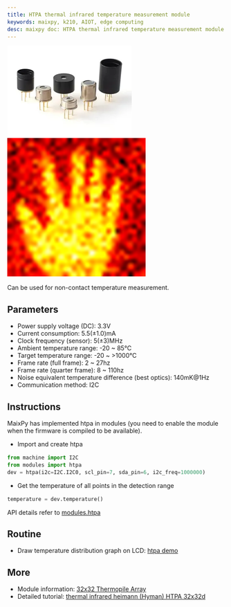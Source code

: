 ```yaml
---
title: HTPA thermal infrared temperature measurement module
keywords: maixpy, k210, AIOT, edge computing
desc: maixpy ​​doc: HTPA thermal infrared temperature measurement module
---
```



<img src="./../../../assets/hardware/other/htpa32x32.png">
<img src="../../../assets/hardware/other/htpat_scale_240x240.png">

Can be used for non-contact temperature measurement.

## Parameters

* Power supply voltage (DC): 3.3V
* Current consumption: 5.5(±1.0)mA
* Clock frequency (sensor): 5(±3)MHz
* Ambient temperature range: -20 ~ 85℃
* Target temperature range: -20 ~ >1000°C
* Frame rate (full frame): 2 ~ 27hz
* Frame rate (quarter frame): 8 ~ 110hz
* Noise equivalent temperature difference (best optics): 140mK@1Hz
* Communication method: I2C

## Instructions

MaixPy has implemented htpa in modules (you need to enable the module when the firmware is compiled to be available).

* Import and create htpa

```python
from machine import I2C
from modules import htpa
dev = htpa(i2c=I2C.I2C0, scl_pin=7, sda_pin=6, i2c_freq=1000000)
```

* Get the temperature of all points in the detection range

```python
temperature = dev.temperature()
```

API details refer to [modules.htpa](../../api_reference/extend/htpa.md)

## Routine

* Draw temperature distribution graph on LCD: [htpa demo](https://github.com/sipeed/MaixPy_scripts/blob/79a5485ec983e67bb8861305a52418b29e0dc205/modules/others/heimann_HTPA_32x32/HTPA_32x32_demo.py)

## More

* Module information: [32x32 Thermopile Array](https://www.heimannsensor.com/32x32)
* Detailed tutorial: [thermal infrared heimann (Hyman) HTPA 32x32d](https://neucrack.com/p/199)
